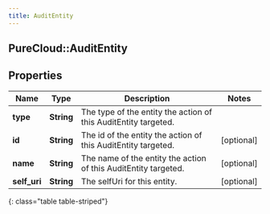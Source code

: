 ```yaml
---
title: AuditEntity
---
```

## PureCloud::AuditEntity

## Properties

|Name | Type | Description | Notes|
|------------ | ------------- | ------------- | -------------|
| **type** | **String** | The type of the entity the action of this AuditEntity targeted. | |
| **id** | **String** | The id of the entity the action of this AuditEntity targeted. | [optional] |
| **name** | **String** | The name of the entity the action of this AuditEntity targeted. | [optional] |
| **self_uri** | **String** | The selfUri for this entity. | [optional] |
{: class="table table-striped"}


